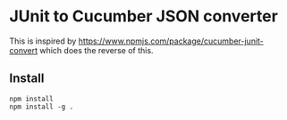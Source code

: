# JUnit to Cucumber JSON converter

This is inspired by https://www.npmjs.com/package/cucumber-junit-convert which does the reverse of this.


## Install
```
npm install
npm install -g .
```


